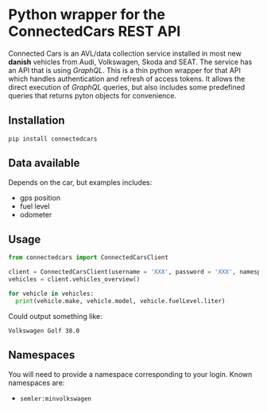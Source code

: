 # Python wrapper for the ConnectedCars REST API 

Connected Cars is an AVL/data collection service installed in most new **danish** vehicles from Audi, Volkswagen, Skoda and SEAT. The service has an API that is using *GraphQL*. This is a thin python wrapper for that API which handles authentication and refresh of access tokens. It allows the direct execution of *GraphQL* queries, but also includes some predefined queries that returns pyton objects for convenience.

## Installation

```pip install connectedcars```

## Data available

Depends on the car, but examples includes:

- gps position
- fuel level
- odometer

## Usage
```python
from connectedcars import ConnectedCarsClient

client = ConnectedCarsClient(username = 'XXX', password = 'XXX', namespace = 'XXX')
vehicles = client.vehicles_overview()

for vehicle in vehicles:
  print(vehicle.make, vehicle.model, vehicle.fuelLevel.liter)
```

Could output something like:
```
Volkswagen Golf 38.0
```

## Namespaces
You will need to provide a namespace corresponding to your login. Known namespaces are:

- `semler:minvolkswagen`
